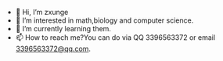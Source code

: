 - 👋 Hi, I’m zxunge
- 👀 I’m interested in math,biology and computer science.
- 🌱 I’m currently learning them.
- 📫 How to reach me?You can do via QQ 3396563372 or email 3396563372@qq.com.

